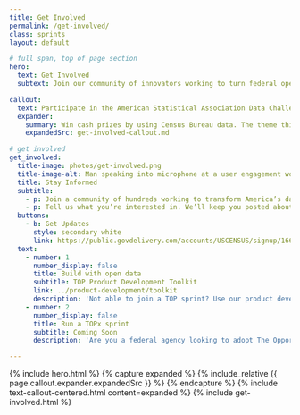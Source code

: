 ```yaml
---
title: Get Involved
permalink: /get-involved/
class: sprints
layout: default

# full span, top of page section
hero:
  text: Get Involved
  subtext: Join our community of innovators working to turn federal open data into technologies that solve real-world problems for people across the country.

callout:
  text: Participate in the American Statistical Association Data Challenge Expo
  expander:
    summary: Win cash prizes by using Census Bureau data. The theme this year is "Helping Families, Business, and Communities Respond to COVID-19."
    expandedSrc: get-involved-callout.md

# get involved
get_involved:
  title-image: photos/get-involved.png
  title-image-alt: Man speaking into microphone at a user engagement workshop hosted by The Opportunity Project
  title: Stay Informed
  subtitle:
    - p: Join a community of hundreds working to transform America’s data into America’s innovation.
    - p: Tell us what you’re interested in. We’ll keep you posted about opportunities to join a sprint, attend an event, and more.
  buttons:
    - b: Get Updates
      style: secondary white
      link: https://public.govdelivery.com/accounts/USCENSUS/signup/16610
  text:
    - number: 1
      number_display: false
      title: Build with open data
      subtitle: TOP Product Development Toolkit
      link: ../product-development/toolkit
      description: 'Not able to join a TOP sprint? Use our product development toolkit—based on the TOP sprint model—to create civic impact with open data. We cover user research, navigating federal data, and more.'
    - number: 2
      number_display: false
      title: Run a TOPx sprint
      subtitle: Coming Soon
      description: 'Are you a federal agency looking to adopt The Opportunity Project model? Use our TOPx toolkit—a step-by-step resource complete with sample materials—to help run your own TOP sprint.'

---
```

{% include hero.html %}
{% capture expanded %}
  {% include_relative {{ page.callout.expander.expandedSrc }} %}
{% endcapture %}
{% include text-callout-centered.html content=expanded %}
{% include get-involved.html %}